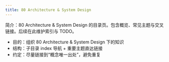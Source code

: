 ```yaml
---
title: 80 Architecture & System Design
---
```


简介：80 Architecture & System Design 的目录页。包含概览、常见主题与交叉链接。后续在此维护索引与 TODO。

- 目的：组织 80 Architecture & System Design 下的知识
- 结构：子目录 index 导航 + 重要主题直达链接
- 约定：尽量链接到“概念唯一出处”，避免重复

